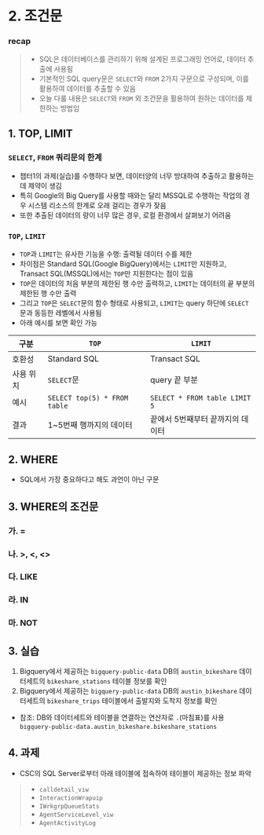 # 2. 조건문

### recap
> - SQL은 데이터베이스를 관리하기 위해 설계된 프로그래밍 언어로, 데이터 추출에 사용됨
> - 기본적인 SQL query문은 `SELECT`와 `FROM` 2가지 구문으로 구성되며, 이를 활용하여 데이터를 추출할 수 있음
> - 오늘 다룰 내용은 `SELECT`와 `FROM` 외 조건문을 활용하여 원하는 데이터를 제한하는 방법임

## 1. TOP, LIMIT

### `SELECT`, `FROM` 쿼리문의 한계
- 챕터1의 과제(실습)를 수행하다 보면, 데이터양의 너무 방대하여 추출하고 활용하는데 제약이 생김
- 특히 Google의 Big Query를 사용할 때와는 달리 MSSQL로 수행하는 작업의 경우 시스템 리소스의 한계로 오래 걸리는 경우가 잦음
- 또한 추출된 데이터의 량이 너무 많은 경우, 로컬 환경에서 살펴보기 어려움

### `TOP`, `LIMIT`
- `TOP`과 `LIMIT`는 유사한 기능을 수행: 출력될 데이터 수를 제한
- 차이점은 Standard SQL(Google BigQuery)에서는 `LIMIT`만 지원하고, Transact SQL(MSSQL)에서는 `TOP`만 지원한다는 점이 있음
- `TOP`은 데이터의 처음 부분의 제한된 행 수만 출력하고, `LIMIT`는 데이터의 끝 부분의 제한된 행 수만 출력
- 그리고 `TOP`은 `SELECT`문의 함수 형태로 사용되고, `LIMIT`는 query 하단에 `SELECT` 문과 동등한 레벨에서 사용됨
- 아래 예시를 보면 확인 가능

|구분|`TOP`|`LIMIT`|
|---|---|---|
|호환성|Standard SQL|Transact SQL|
|사용 위치|`SELECT`문|query 끝 부분|
|예시|`SELECT top(5) * FROM table`|`SELECT * FROM table LIMIT 5`|
|결과| 1~5번째 행까지의 데이터| 끝에서 5번째부터 끝까지의 데이터|

## 2. WHERE
- SQL에서 가장 중요하다고 해도 과언이 아닌 구문

## 3. WHERE의 조건문
### 가. =
### 나. >, <, <>
### 다. LIKE
### 라. IN
### 마. NOT

## 3. 실습
1. Bigquery에서 제공하는 `bigquery-public-data` DB의 `austin_bikeshare` 데이터세트의 `bikeshare_stations` 테이블 정보를 확인
2. Bigquery에서 제공하는 `bigquery-public-data` DB의 `austin_bikeshare` 데이터세트의 `bikeshare_trips` 테이블에서 출발지와 도착지 정보를 확인
- 참조: DB와 데이터세트와 테이블을 연결하는 연산자로 `.`(마침표)를 사용 `bigquery-public-data.austin_bikeshare.bikeshare_stations` 

## 4. 과제
- CSC의 SQL Server로부터 아래 테이블에 접속하여 테이블이 제공하는 정보 파악

>- `calldetail_viw`
>- `InteractionWrapuip`
>- `IWrkgrpQueueStats`
>- `AgentServiceLevel_viw`
>- `AgentActivityLog`
